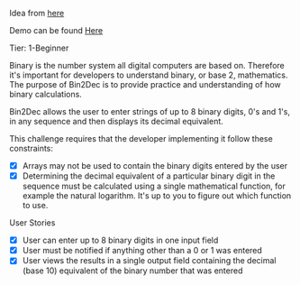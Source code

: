 Idea from [here](https://github.com/florinpop17/app-ideas/blob/master/Projects/1-Beginner/Bin2Dec-App.md)

Demo can be found [Here](https://11vyev.csb.app/)

Tier: 1-Beginner

Binary is the number system all digital computers are based on. Therefore it's important for developers to understand binary, or base 2, mathematics. The purpose of Bin2Dec is to provide practice and understanding of how binary calculations.

Bin2Dec allows the user to enter strings of up to 8 binary digits, 0's and 1's, in any sequence and then displays its decimal equivalent.

This challenge requires that the developer implementing it follow these constraints:

   - [x] Arrays may not be used to contain the binary digits entered by the user
   - [x] Determining the decimal equivalent of a particular binary digit in the sequence must be calculated using a single mathematical function, for example the natural logarithm. It's up to you to figure out which function to use.

User Stories

   - [x] User can enter up to 8 binary digits in one input field
   - [x] User must be notified if anything other than a 0 or 1 was entered
   - [x] User views the results in a single output field containing the decimal (base 10) equivalent of the binary number that was entered
